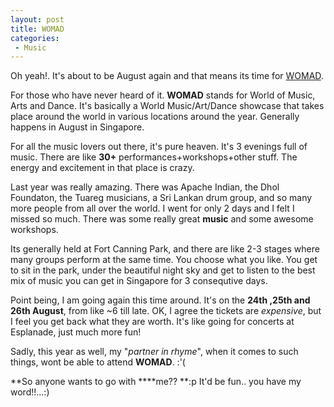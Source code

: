 ```yaml
---
layout: post
title: WOMAD
categories:
 - Music
---
```


Oh yeah!. It's about to be August again and that means its time for [WOMAD][0].

For those who have never heard of it. **WOMAD** stands for World of Music, Arts and Dance. It's basically a World Music/Art/Dance showcase that takes place around the world in various locations around the year. Generally happens in August in Singapore.

For all the music lovers out there, it's pure heaven. It's 3 evenings full of music. There are like **30+** performances+workshops+other stuff. The energy and excitement in that place is crazy.

Last year was really amazing. There was Apache Indian, the Dhol Foundaton, the Tuareg musicians, a Sri Lankan drum group, and so many more people from all over the world. I went for only 2 days and I felt I missed so much. There was some really great **music** and some awesome workshops.

Its generally held at Fort Canning Park, and there are like 2-3 stages where many groups perform at the same time. You choose what you like. You get to sit in the park, under the beautiful night sky and get to listen to the best mix of music you can get in Singapore for 3 consequtive days.

Point being, I am going again this time around. It's on the **24th ,25th and 26th August**, from like ~6 till late. OK, I agree the tickets are _expensive_, but I feel you get back what they are worth. It's like going for concerts at Esplanade, just much more fun!

Sadly, this year as well, my "_partner in rhyme_", when it comes to such things, wont be able to attend **WOMAD**. :'(

**So anyone wants to go with ****me?? **:p It'd be fun.. you have my word!!...:)


[0]: http://www.womadsingapore.com/
